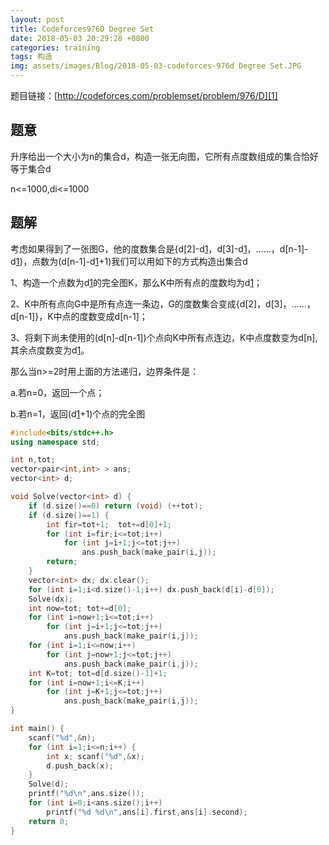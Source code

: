 ```yaml
---
layout: post
title: Codeforces976D Degree Set
date: 2018-05-03 20:29:28 +0800
categories: training
tags: 构造
img: assets/images/Blog/2018-05-03-codeforces-976d Degree Set.JPG
---
```


题目链接：[http://codeforces.com/problemset/problem/976/D][1]

## **题意**

升序给出一个大小为n的集合d，构造一张无向图，它所有点度数组成的集合恰好等于集合d

n<=1000,di<=1000

## **题解**

考虑如果得到了一张图G，他的度数集合是{d[2]-d[1]，d[3]-d[1]，……，d[n-1]-d[1]}，点数为(d[n-1]-d[1]+1)我们可以用如下的方式构造出集合d

1、构造一个点数为d[1]的完全图K，那么K中所有点的度数均为d[1]；

2、K中所有点向G中是所有点连一条边，G的度数集合变成{d[2]，d[3]，……，d[n-1]}，K中点的度数变成d[n-1]；

3、将剩下尚未使用的(d[n]-d[n-1])个点向K中所有点连边，K中点度数变为d[n],其余点度数变为d[1]。

那么当n>=2时用上面的方法递归，边界条件是：

a.若n=0，返回一个点；

b.若n=1，返回(d[1]+1)个点的完全图

```cpp
#include<bits/stdc++.h>
using namespace std;

int n,tot;
vector<pair<int,int> > ans;
vector<int> d;

void Solve(vector<int> d) {
	if (d.size()==0) return (void) (++tot);
	if (d.size()==1) {
		int fir=tot+1;	tot+=d[0]+1;
		for (int i=fir;i<=tot;i++)
			for (int j=i+1;j<=tot;j++)
				ans.push_back(make_pair(i,j));
		return;
	}
	vector<int> dx; dx.clear();
	for (int i=1;i<d.size()-1;i++) dx.push_back(d[i]-d[0]);
	Solve(dx);
	int now=tot; tot+=d[0];
	for (int i=now+1;i<=tot;i++)
		for (int j=i+1;j<=tot;j++)
			ans.push_back(make_pair(i,j));
	for (int i=1;i<=now;i++)
		for (int j=now+1;j<=tot;j++)
			ans.push_back(make_pair(i,j));
	int K=tot; tot=d[d.size()-1]+1;
	for (int i=now+1;i<=K;i++)
		for (int j=K+1;j<=tot;j++)
			ans.push_back(make_pair(i,j));
}

int main() {
	scanf("%d",&n);
	for (int i=1;i<=n;i++) {
		int x; scanf("%d",&x);
		d.push_back(x);
	}
	Solve(d);
	printf("%d\n",ans.size());
	for (int i=0;i<ans.size();i++) 
		printf("%d %d\n",ans[i].first,ans[i].second);
	return 0;
}
```

[1]: http://codeforces.com/problemset/problem/976/D